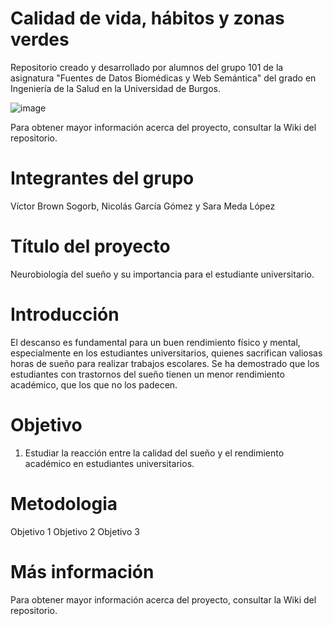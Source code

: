 # Calidad de vida, hábitos y zonas verdes
 Repositorio creado y desarrollado por alumnos del grupo 101 de la asignatura "Fuentes de Datos Biomédicas y Web Semántica" del grado en Ingeniería de la Salud en la Universidad de Burgos.
 
 ![image](https://github.com/user-attachments/assets/380c9519-7efd-40d2-ae66-09e4963bc0e6)
 
 Para obtener mayor información acerca del proyecto, consultar la Wiki del repositorio.
 
 # Integrantes del grupo
 Víctor Brown Sogorb, Nicolás García Gómez y Sara Meda López
 
# Título del proyecto
Neurobiología del sueño y su importancia para el estudiante universitario.

# Introducción
El descanso es fundamental para un buen rendimiento físico y mental, especialmente en los estudiantes universitarios, quienes sacrifican valiosas horas de sueño para realizar trabajos escolares. Se ha demostrado que los estudiantes con trastornos del sueño tienen un menor rendimiento académico, que los que no los padecen.

# Objetivo
1. Estudiar la reacción entre la calidad del sueño y el rendimiento académico en estudiantes universitarios. 
   
# Metodologia
Objetivo 1
Objetivo 2
Objetivo 3

# Más información
Para obtener mayor información acerca del proyecto, consultar la Wiki del repositorio.
